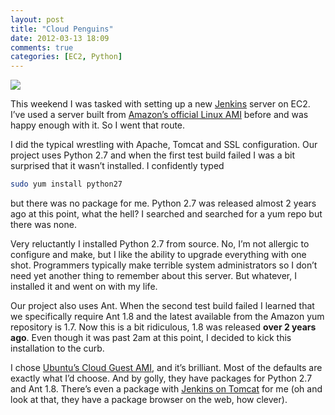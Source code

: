 ```yaml
---
layout: post
title: "Cloud Penguins"
date: 2012-03-13 18:09
comments: true
categories: [EC2, Python]
---
```

![](/assets/images/flying-penguin.png)

This weekend I was tasked with setting up a new [Jenkins](http://jenkins-ci.org/) server on EC2.  I’ve used a server built from [Amazon’s official Linux AMI](http://aws.amazon.com/amazon-linux-ami/) before and was happy enough with it.  So I went that route.

I did the typical wrestling with Apache, Tomcat and SSL configuration.  Our project uses Python 2.7 and when the first test build failed I was a bit surprised that it wasn’t installed.  I confidently typed
``` bash
sudo yum install python27
```
but there was no package for me.  Python 2.7 was released almost 2 years ago at this point, what the hell?  I searched and searched for a yum repo but there was none.

Very reluctantly I installed Python 2.7 from source.  No, I’m not allergic to configure and make, but I like the ability to upgrade everything with one shot.  Programmers typically make terrible system administrators so I don’t need yet another thing to remember about this server.  But whatever, I installed it and went on with my life.

Our project also uses Ant.  When the second test build failed I learned that we specifically require Ant 1.8 and the latest available from the Amazon yum repository is 1.7.  Now this is a bit ridiculous, 1.8 was released **over 2 years ago**.  Even though it was past 2am at this point, I decided to kick this installation to the curb.

I chose [Ubuntu’s Cloud Guest AMI](https://help.ubuntu.com/community/EC2StartersGuide), and it’s brilliant.  Most of the defaults are exactly what I’d choose.  And by golly, they have packages for Python 2.7 and Ant 1.8.  There’s even a package with [Jenkins on Tomcat](http://packages.ubuntu.com/oneiric/jenkins-tomcat) for me (oh and look at that, they have a package browser on the web, how clever).
